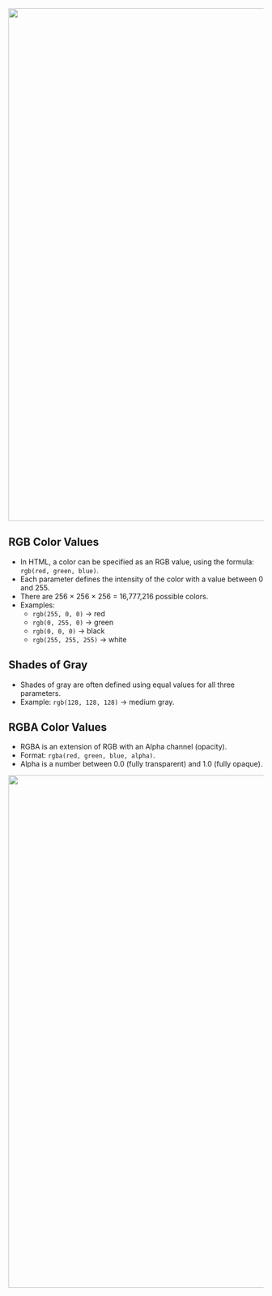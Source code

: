 <img src="https://user-images.githubusercontent.com/74038190/212284115-f47cd8ff-2ffb-4b04-b5bf-4d1c14c0247f.gif" width="1010">

<h2>RGB Color Values</h2>
<ul>
  <li>In HTML, a color can be specified as an RGB value, using the formula: <code>rgb(red, green, blue)</code>.</li>
  <li>Each parameter defines the intensity of the color with a value between 0 and 255.</li>
  <li>There are 256 × 256 × 256 = 16,777,216 possible colors.</li>
  <li>Examples:
    <ul>
      <li><code>rgb(255, 0, 0)</code> → red</li>
      <li><code>rgb(0, 255, 0)</code> → green</li>
      <li><code>rgb(0, 0, 0)</code> → black</li>
      <li><code>rgb(255, 255, 255)</code> → white</li>
    </ul>
  </li>
</ul>

<h2>Shades of Gray</h2>
<ul>
  <li>Shades of gray are often defined using equal values for all three parameters.</li>
  <li>Example: <code>rgb(128, 128, 128)</code> → medium gray.</li>
</ul>

<h2>RGBA Color Values</h2>
<ul>
  <li>RGBA is an extension of RGB with an Alpha channel (opacity).</li>
  <li>Format: <code>rgba(red, green, blue, alpha)</code>.</li>
  <li>Alpha is a number between 0.0 (fully transparent) and 1.0 (fully opaque).</li>
</ul>

<img src="https://user-images.githubusercontent.com/74038190/212284115-f47cd8ff-2ffb-4b04-b5bf-4d1c14c0247f.gif" width="1010">
